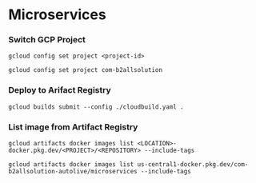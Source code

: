 # Microservices

### Switch GCP Project

```
gcloud config set project <project-id>
```
```
gcloud config set project com-b2allsolution
```

### Deploy to Arifact Registry

```
gcloud builds submit --config ./cloudbuild.yaml .
```

### List image from Artifact Registry

```
gcloud artifacts docker images list <LOCATION>-docker.pkg.dev/<PROJECT>/<REPOSITORY> --include-tags
```
```
gcloud artifacts docker images list us-central1-docker.pkg.dev/com-b2allsolution-autolive/microservices --include-tags
```